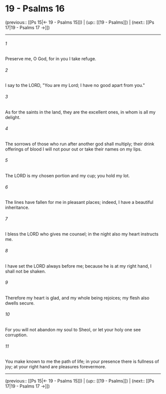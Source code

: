 # 19 - Psalms 16

(previous:: [[Ps 15|← 19 - Psalms 15]]) | (up:: [[19 - Psalms]]) | (next:: [[Ps 17|19 - Psalms 17 →]])

***


###### 1 
Preserve me, O God, for in you I take refuge. 

###### 2 
I say to the LORD, "You are my Lord; I have no good apart from you." 

###### 3 
As for the saints in the land, they are the excellent ones, in whom is all my delight. 

###### 4 
The sorrows of those who run after another god shall multiply; their drink offerings of blood I will not pour out or take their names on my lips. 

###### 5 
The LORD is my chosen portion and my cup; you hold my lot. 

###### 6 
The lines have fallen for me in pleasant places; indeed, I have a beautiful inheritance. 

###### 7 
I bless the LORD who gives me counsel; in the night also my heart instructs me. 

###### 8 
I have set the LORD always before me; because he is at my right hand, I shall not be shaken. 

###### 9 
Therefore my heart is glad, and my whole being rejoices; my flesh also dwells secure. 

###### 10 
For you will not abandon my soul to Sheol, or let your holy one see corruption. 

###### 11 
You make known to me the path of life; in your presence there is fullness of joy; at your right hand are pleasures forevermore.

***

(previous:: [[Ps 15|← 19 - Psalms 15]]) | (up:: [[19 - Psalms]]) | (next:: [[Ps 17|19 - Psalms 17 →]])
